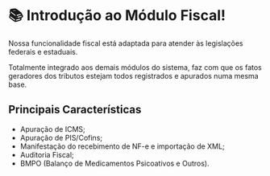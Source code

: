 # 📚 Introdução ao Módulo Fiscal!

Nossa funcionalidade fiscal está adaptada para atender às legislações federais e estaduais.

Totalmente integrado aos demais módulos do sistema, faz com que os fatos geradores dos tributos estejam todos registrados e apurados numa mesma base.

## Principais Características
- Apuração de ICMS;
- Apuração de PIS/Cofins;
- Manifestação do recebimento de NF-e e importação de XML;
- Auditoria Fiscal;
- BMPO (Balanço de Medicamentos Psicoativos e Outros).